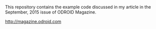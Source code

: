 This repository contains the example code discussed in my article in the September, 2015 issue of ODROID Magazine. 


http://magazine.odroid.com
 
